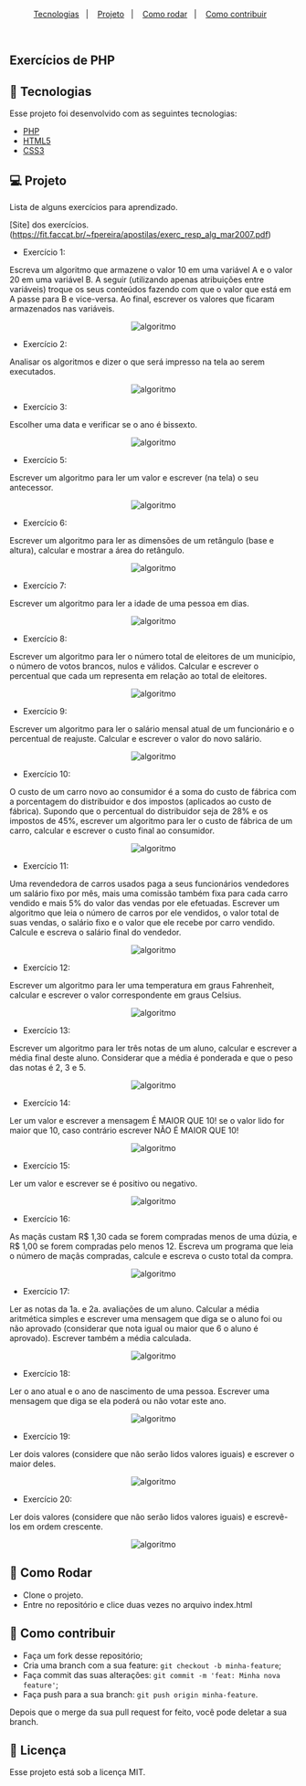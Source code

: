 <p align="center">
  <a href="#rocket-tecnologias">Tecnologias</a>&nbsp;&nbsp;&nbsp;|&nbsp;&nbsp;&nbsp;
  <a href="#-projeto">Projeto</a>&nbsp;&nbsp;&nbsp;|&nbsp;&nbsp;&nbsp;
  <a href="#-como-rodar">Como rodar</a>&nbsp;&nbsp;&nbsp;|&nbsp;&nbsp;&nbsp;
  <a href="#-como-contribuir">Como contribuir</a>&nbsp;&nbsp;&nbsp;
  </p>

<br>

## Exercícios de PHP

## 🚀 Tecnologias

Esse projeto foi desenvolvido com as seguintes tecnologias:

- [PHP](https://www.php.net/) 
- [HTML5](https://developer.mozilla.org/pt-BR/docs/Web/HTML/HTML5) 
- [CSS3](https://developer.mozilla.org/pt-BR/docs/Web/CSS) 


## 💻 Projeto

Lista de alguns exercícios para aprendizado.

[Site] dos exercícios. (https://fit.faccat.br/~fpereira/apostilas/exerc_resp_alg_mar2007.pdf)

- Exercício 1:

Escreva um algoritmo que armazene o valor 10 em uma variável A e o valor 20 em uma variável B.
A seguir (utilizando apenas atribuições entre variáveis) troque os seus conteúdos fazendo com que o
valor que está em A passe para B e vice-versa. Ao final, escrever os valores que ficaram armazenados
nas variáveis.

<p align="center">
  <img alt="algoritmo" src=".github/image1.png">
</p>

- Exercício 2:

Analisar os algoritmos e dizer o que será impresso na tela ao serem executados.

<p align="center">
  <img alt="algoritmo" src=".github/image2.png">
</p>

- Exercício 3:

Escolher uma data e verificar se o ano é bissexto.

<p align="center">
  <img alt="algoritmo" src=".github/image3.png">
</p>

- Exercício 5:

Escrever um algoritmo para ler um valor e escrever (na tela) o seu antecessor.

<p align="center">
  <img alt="algoritmo" src=".github/image5.png">
</p>

- Exercício 6:

Escrever um algoritmo para ler as dimensões de um retângulo (base e altura), calcular e mostrar a
área do retângulo. 

<p align="center">
  <img alt="algoritmo" src=".github/image6.png">
</p>

- Exercício 7:

Escrever um algoritmo para ler a idade de uma pessoa em dias.

<p align="center">
  <img alt="algoritmo" src=".github/image7.png">
</p>

- Exercício 8:

Escrever um algoritmo para ler o número total de eleitores de um município, o número de votos
brancos, nulos e válidos. Calcular e escrever o percentual que cada um representa em relação ao total
de eleitores. 

<p align="center">
  <img alt="algoritmo" src=".github/image8.png">
</p>

- Exercício 9:

Escrever um algoritmo para ler o salário mensal atual de um funcionário e o percentual de reajuste.
Calcular e escrever o valor do novo salário. 

<p align="center">
  <img alt="algoritmo" src=".github/image9.png">
</p>

- Exercício 10:

O custo de um carro novo ao consumidor é a soma do custo de fábrica com a porcentagem do
distribuidor e dos impostos (aplicados ao custo de fábrica). Supondo que o percentual do distribuidor
seja de 28% e os impostos de 45%, escrever um algoritmo para ler o custo de fábrica de um carro,
calcular e escrever o custo final ao consumidor.  

<p align="center">
  <img alt="algoritmo" src=".github/image10.png">
</p>

- Exercício 11:

Uma revendedora de carros usados paga a seus funcionários vendedores um salário fixo por mês,
mais uma comissão também fixa para cada carro vendido e mais 5% do valor das vendas por ele
efetuadas. Escrever um algoritmo que leia o número de carros por ele vendidos, o valor total de suas
vendas, o salário fixo e o valor que ele recebe por carro vendido. Calcule e escreva o salário final do
vendedor.   

<p align="center">
  <img alt="algoritmo" src=".github/image11.png">
</p>

- Exercício 12:

Escrever um algoritmo para ler uma temperatura em graus Fahrenheit, calcular e escrever o valor
correspondente em graus Celsius.   

<p align="center">
  <img alt="algoritmo" src=".github/image12.png">
</p>

- Exercício 13:

Escrever um algoritmo para ler três notas de um aluno, calcular e escrever a média final deste aluno.
Considerar que a média é ponderada e que o peso das notas é 2, 3 e 5.   

<p align="center">
  <img alt="algoritmo" src=".github/image13.png">
</p>

- Exercício 14:

Ler um valor e escrever a mensagem É MAIOR QUE 10! se o valor lido for maior que 10, caso
contrário escrever NÃO É MAIOR QUE 10!    

<p align="center">
  <img alt="algoritmo" src=".github/image14.png">
</p>

- Exercício 15:

Ler um valor e escrever se é positivo ou negativo.    

<p align="center">
  <img alt="algoritmo" src=".github/image15.png">
</p>

- Exercício 16:

As maçãs custam R$ 1,30 cada se forem compradas menos de uma dúzia, e R$ 1,00 se forem
compradas pelo menos 12. Escreva um programa que leia o número de maçãs compradas, calcule e
escreva o custo total da compra.

<p align="center">
  <img alt="algoritmo" src=".github/image16.png">
</p>

- Exercício 17:

Ler as notas da 1a. e 2a. avaliações de um aluno. Calcular a média aritmética simples e escrever
uma mensagem que diga se o aluno foi ou não aprovado (considerar que nota igual ou maior que 6 o
aluno é aprovado). Escrever também a média calculada. 

<p align="center">
  <img alt="algoritmo" src=".github/image17.png">
</p>

- Exercício 18:

Ler o ano atual e o ano de nascimento de uma pessoa. Escrever uma mensagem que diga se ela
poderá ou não votar este ano.  

<p align="center">
  <img alt="algoritmo" src=".github/image18.png">
</p>

- Exercício 19:

Ler dois valores (considere que não serão lidos valores iguais) e escrever o maior deles.  

<p align="center">
  <img alt="algoritmo" src=".github/image19.png">
</p>

- Exercício 20:

Ler dois valores (considere que não serão lidos valores iguais) e escrevê-los em ordem crescente.

<p align="center">
  <img alt="algoritmo" src=".github/image20.png">
</p>

## 🚀 Como Rodar

- Clone o projeto.
- Entre no repositório e clice duas vezes no arquivo index.html

## 🤔 Como contribuir

- Faça um fork desse repositório;
- Cria uma branch com a sua feature: `git checkout -b minha-feature`;
- Faça commit das suas alterações: `git commit -m 'feat: Minha nova feature'`;
- Faça push para a sua branch: `git push origin minha-feature`.

Depois que o merge da sua pull request for feito, você pode deletar a sua branch.

## 📝 Licença

Esse projeto está sob a licença MIT.